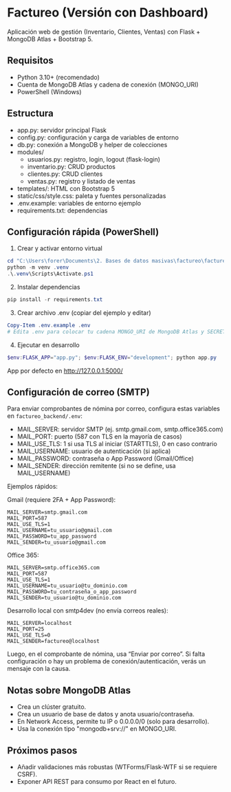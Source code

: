 # Factureo (Versión con Dashboard)

Aplicación web de gestión (Inventario, Clientes, Ventas) con Flask + MongoDB Atlas + Bootstrap 5.

## Requisitos
- Python 3.10+ (recomendado)
- Cuenta de MongoDB Atlas y cadena de conexión (MONGO_URI)
- PowerShell (Windows)

## Estructura
- app.py: servidor principal Flask
- config.py: configuración y carga de variables de entorno
- db.py: conexión a MongoDB y helper de colecciones
- modules/
  - usuarios.py: registro, login, logout (flask-login)
  - inventario.py: CRUD productos
  - clientes.py: CRUD clientes
  - ventas.py: registro y listado de ventas
- templates/: HTML con Bootstrap 5
- static/css/style.css: paleta y fuentes personalizadas
- .env.example: variables de entorno ejemplo
- requirements.txt: dependencias

## Configuración rápida (PowerShell)

1. Crear y activar entorno virtual

```powershell
cd "C:\Users\forer\Documents\2. Bases de datos masivas\factureo\factureo_backend"
python -m venv .venv
.\.venv\Scripts\Activate.ps1
```

2. Instalar dependencias

```powershell
pip install -r requirements.txt
```

3. Crear archivo .env (copiar del ejemplo y editar)

```powershell
Copy-Item .env.example .env
# Edita .env para colocar tu cadena MONGO_URI de MongoDB Atlas y SECRET_KEY
```

4. Ejecutar en desarrollo

```powershell
$env:FLASK_APP="app.py"; $env:FLASK_ENV="development"; python app.py
```

App por defecto en http://127.0.0.1:5000/

## Configuración de correo (SMTP)

Para enviar comprobantes de nómina por correo, configura estas variables en `factureo_backend/.env`:

- MAIL_SERVER: servidor SMTP (ej. smtp.gmail.com, smtp.office365.com)
- MAIL_PORT: puerto (587 con TLS en la mayoría de casos)
- MAIL_USE_TLS: 1 si usa TLS al iniciar (STARTTLS), 0 en caso contrario
- MAIL_USERNAME: usuario de autenticación (si aplica)
- MAIL_PASSWORD: contraseña o App Password (Gmail/Office)
- MAIL_SENDER: dirección remitente (si no se define, usa MAIL_USERNAME)

Ejemplos rápidos:

Gmail (requiere 2FA + App Password):

```env
MAIL_SERVER=smtp.gmail.com
MAIL_PORT=587
MAIL_USE_TLS=1
MAIL_USERNAME=tu_usuario@gmail.com
MAIL_PASSWORD=tu_app_password
MAIL_SENDER=tu_usuario@gmail.com
```

Office 365:

```env
MAIL_SERVER=smtp.office365.com
MAIL_PORT=587
MAIL_USE_TLS=1
MAIL_USERNAME=tu_usuario@tu_dominio.com
MAIL_PASSWORD=tu_contraseña_o_app_password
MAIL_SENDER=tu_usuario@tu_dominio.com
```

Desarrollo local con smtp4dev (no envía correos reales):

```env
MAIL_SERVER=localhost
MAIL_PORT=25
MAIL_USE_TLS=0
MAIL_SENDER=factureo@localhost
```

Luego, en el comprobante de nómina, usa “Enviar por correo”. Si falta configuración o hay un problema de conexión/autenticación, verás un mensaje con la causa.

## Notas sobre MongoDB Atlas
- Crea un clúster gratuito.
- Crea un usuario de base de datos y anota usuario/contraseña.
- En Network Access, permite tu IP o 0.0.0.0/0 (solo para desarrollo).
- Usa la conexión tipo "mongodb+srv://" en MONGO_URI.

## Próximos pasos
- Añadir validaciones más robustas (WTForms/Flask-WTF si se requiere CSRF).
- Exponer API REST para consumo por React en el futuro.